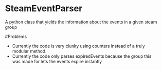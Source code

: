 # SteamEventParser
A python class that yields the information about the events in a given steam group

#Problems

* Currently the code is very clunky using counters instead of a truly modular method.
* Currently the code only parses expiredEvents because the group this was made for lets the events expire instantly


